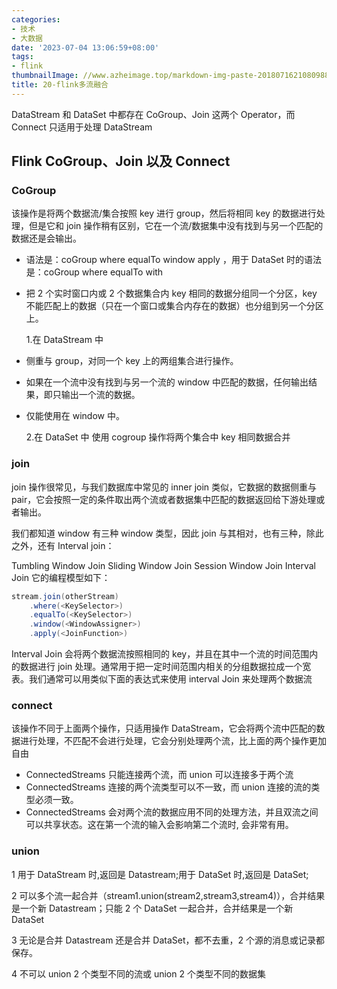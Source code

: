 ```yaml
---
categories:
- 技术
- 大数据
date: '2023-07-04 13:06:59+08:00'
tags:
- flink
thumbnailImage: //www.azheimage.top/markdown-img-paste-20180716210809882.png
title: 20-flink多流融合
---
```


DataStream 和 DataSet 中都存在 CoGroup、Join 这两个 Operator，而 Connect 只适用于处理 DataStream

<!--more-->

## Flink CoGroup、Join 以及 Connect

### CoGroup

该操作是将两个数据流/集合按照 key 进行 group，然后将相同 key 的数据进行处理，但是它和 join 操作稍有区别，它在一个流/数据集中没有找到与另一个匹配的数据还是会输出。

- 语法是：coGroup where equalTo window apply ，用于 DataSet 时的语法是：coGroup where equalTo with
- 把 2 个实时窗口内或 2 个数据集合内 key 相同的数据分组同一个分区，key 不能匹配上的数据（只在一个窗口或集合内存在的数据）也分组到另一个分区上。

  1.在 DataStream 中

- 侧重与 group，对同一个 key 上的两组集合进行操作。
- 如果在一个流中没有找到与另一个流的 window 中匹配的数据，任何输出结果，即只输出一个流的数据。
- 仅能使用在 window 中。

  2.在 DataSet 中
  使用 cogroup 操作将两个集合中 key 相同数据合并

### join

join 操作很常见，与我们数据库中常见的 inner join 类似，它数据的数据侧重与 pair，它会按照一定的条件取出两个流或者数据集中匹配的数据返回给下游处理或者输出。

我们都知道 window 有三种 window 类型，因此 join 与其相对，也有三种，除此之外，还有 Interval join：

Tumbling Window Join
Sliding Window Join
Session Window Join
Interval Join
它的编程模型如下：

```scala
stream.join(otherStream)
    .where(<KeySelector>)
    .equalTo(<KeySelector>)
    .window(<WindowAssigner>)
    .apply(<JoinFunction>)
```

Interval Join 会将两个数据流按照相同的 key，并且在其中一个流的时间范围内的数据进行 join 处理。通常用于把一定时间范围内相关的分组数据拉成一个宽表。我们通常可以用类似下面的表达式来使用 interval Join 来处理两个数据流

### connect

该操作不同于上面两个操作，只适用操作 DataStream，它会将两个流中匹配的数据进行处理，不匹配不会进行处理，它会分别处理两个流，比上面的两个操作更加自由

- ConnectedStreams 只能连接两个流，而 union 可以连接多于两个流
- ConnectedStreams 连接的两个流类型可以不一致，而 union 连接的流的类型必须一致。
- ConnectedStreams 会对两个流的数据应用不同的处理方法，并且双流之间可以共享状态。这在第一个流的输入会影响第二个流时, 会非常有用。

### union

1 用于 DataStream 时,返回是 Datastream;用于 DataSet 时,返回是 DataSet;

2 可以多个流一起合并（stream1.union(stream2,stream3,stream4)），合并结果是一个新 Datastream；只能 2 个 DataSet 一起合并，合并结果是一个新 DataSet

3 无论是合并 Datastream 还是合并 DataSet，都不去重，2 个源的消息或记录都保存。

4 不可以 union 2 个类型不同的流或 union 2 个类型不同的数据集
